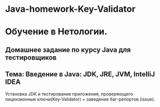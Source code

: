 # Java-homework-Key-Validator

# Обучение в Нетологии.

## Домашнее задание по курсу Java для тестировщиков

## Тема: Введение в Java: JDK, JRE, JVM, IntelliJ IDEA

Установка JDK и тестирование приложения, проверяющего лицензионные ключи(Key-Validator) + заведение баг-репортов (issue).
